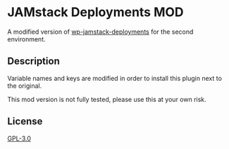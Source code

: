 # JAMstack Deployments MOD

A modified version of [wp-jamstack-deployments](https://github.com/crgeary/wp-jamstack-deployments) for the second environment.

## Description
Variable names and keys are modified in order to install this plugin next to the original.

This mod version is not fully tested, please use this at your own risk.


## License
[GPL-3.0](LICENSE.md)
